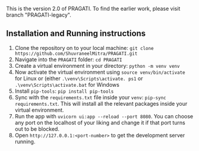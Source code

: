 
This is the version 2.0 of PRAGATI. To find the earlier work, please visit branch "PRAGATI-legacy".

## Installation and Running instructions

1. Clone the repository on to your local machine: `git clone https://github.com/ShuvraneelMitra/PRAGATI.git`
2. Navigate into the `PRAGATI` folder: `cd PRAGATI`
3. Create a virtual environment in your directory: `python -m venv venv`
4. Now activate the virtual environment using `source venv/bin/activate` for Linux or (either `.\venv\Scripts\activate.
   ps1` or `.\venv\Scripts\activate.bat` for Windows
5. Install `pip-tools`: `pip install pip-tools`
6. Sync with the `requirements.txt` file inside your `venv`: `pip-sync requirements.txt`. This will install all the 
   relevant packages inside your virtual environment.
7. Run the app with `uvicorn ui:app --reload --port 8080`. You can choose any port on the localhost of your liking 
   and change it if that port turns out to be blocked.
8. Open `http://127.0.0.1:<port-number>` to get the development server running.

